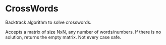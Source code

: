 # CrossWords


Backtrack algorithm to solve crosswords. 

Accepts a matrix of size NxN, any number of words/numbers. If there is no solution, returns the empty matrix. Not every case safe.
